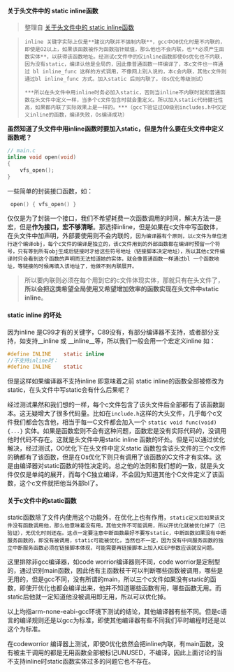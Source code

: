 #### 关于头文件中的 static inline函数

> 整理自 [关于头文件中的 static inline函数](https://blog.csdn.net/huanghui167/article/details/41346663)

>     inline 关键字实际上仅是**建议内联并不强制内联**，gcc中O0优化时是不内联的，即使是O2以上，如果该函数被作为函数指针赋值，那么他也不会内联，也**必须产生函数实体**，以获得该函数地址。经测试c文件中的仅inline函数即使Os优化也不内联，因为没有static，编译认他是全局的，因此像普通函数一样编译了，本c文件也一样通过 bl inline_func 这样的方式调用，不像网上别人说的，本c会内联，其他c文件则通过bl inline_func 方式。加入static 后则内联了。（Os优化等级测试）
>
>     ***所以在头文件中用inline时务必加入static，否则当inline不内联时就和普通函数在头文件中定义一样，当多个c文件包含时就会重定义。所以加入static代码健壮性高，如果都内联了实际效果上是一样的。***（gcc下验证过O0级别includes.h中仅定义inline的函数，编译失败，Os编译成功）

**虽然知道了头文件中用inline函数时要加入static，但是为什么要在头文件中定义函数呢？**

```c
// main.c
inline void open(void)
{
    vfs_open();
}
```

 一些简单的封装接口函数，如：

```c
 open() { vfs_open() }
```

 仅仅是为了封装一个接口，我们不希望耗费一次函数调用的时间，解决方法一是宏，但是**作为接口，宏不够清晰**。那选择inline，但是如果在c文件中写函数体，在头文件中加声明，外部要使用则不会内联的，`因为编译器有个原则，以c文件为单位进行逐个编译obj，每个c文件的编译是独立的，该c文件用到的外部函数都在编译时预留一个符号，只有等到所有obj生成后链接时才给这些符号地址（链接脚本决定地址），所以其他c文件编译时只会看到这个函数的声明而无法知道她的实体，就会像普通函数一样通过bl 一个函数地址，等链接的时候再填入该地址了，他做不到内联展开。`

> 所以要内联则必须在每个用到它的c文件体现实体，那就只有在头文件了，**所以会把这类希望全局使用又希望增加效率的函数实现在头文件中static inline**。

#### **static inline 的坏处**

因为inline 是C99才有的关键字，C89没有，有部分编译器不支持，或者部分支持，如支持__inline 或 __inline__等，所以我们一般会用一个宏定义inline 如：

```c
#define INLINE    static inline
//不支持inline时：
#define INLINE    static
```

但是这样如果编译器不支持inline 即意味着之前 static inline的函数全部被修改为 static，在头文件中写static会有什么后果呢？

经过测试果然和我们想的一样，每个c文件包含了该头文件后全部都有了该函数副本。这无疑增大了很多代码量。比如在`include.h`这样的大头文件，几乎每个c文件我们都会包含他，相当于每一C文件都会加入一个 `static void func(void){...}`  实体。如果是函数宏则不会有这种问题，函数宏是没有实际代码的，没调用他时代码不存在。这就是头文件中用static inline 函数的坏处。但是可以通过优化解决，经过测试，O0优化下在头文件中定义static 函数包含该头文件的三个c文件的确都有了该函数，但是在Os优化下则只有调用了该函数的C文件才有实体。这是由编译器对static函数的特性决定的。总之他的法则和我们想的一致，就是头文件仅仅是单纯的展开，而每个C独立编译，不会因为知道其他个C文件定义了该函数，这个c文件就把他当外部bl了。

#### 关于c文件中的static函数

static函数除了文件内使用这个功能外，在优化上也有作用，`static定义后如果该文件没有函数调用他，那么他意味着没有用，其他文件不可能调用，所以开优化就被优化掉了（已验证），无优化时则还在。这点一定要注意中断函数最好不要写static，中断函数如果没有中断服务函数的，即没有被调用，static可能被优化，当然也不一定，因为没有中间服务函数的独立中断服务函数必须在链接脚本体现，可能需要再链接脚本上加入KEEP参数应该就没问题。`

这里排除非gcc编译器，如code worrior编译器则不同，code worrior是定制型的，通过识别main函数，因此他有主函数枝干可以判断哪些函数被调用，哪些是无用的，但是gcc不同，没有所谓的main，所以三个c文件如果没有static的函数，即使开优化也都会编译出来，他并不知道哪些函数有用，哪些函数无用。而static后他就一定知道他没被调用即无用，所以可以优化掉。

以上均指arm-none-eabi-gcc环境下测试的结论，其他编译器有些不同。但是c语言的编译规则还是以gcc为标准，即使其他编译器有些不同我们平时编程时还是以这个为标准。

在codeworrior 编译器上测试，即使0优化依然会把inline内联，有main函数，没有被主干调用的都是无用函数全部被标记UNUSED，不编译，因此上面讨论的当不支持inline时static函数实体过多的问题它也不存在。
